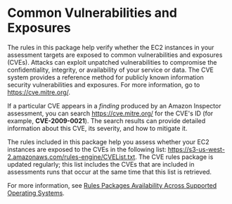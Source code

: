 # Common Vulnerabilities and Exposures<a name="inspector_cves"></a>

The rules in this package help verify whether the EC2 instances in your assessment targets are exposed to common vulnerabilities and exposures \(CVEs\)\. Attacks can exploit unpatched vulnerabilities to compromise the confidentiality, integrity, or availability of your service or data\. The CVE system provides a reference method for publicly known information security vulnerabilities and exposures\. For more information, go to [ https://cve\.mitre\.org/](https://cve.mitre.org/)\. 

If a particular CVE appears in a *finding* produced by an Amazon Inspector assessment, you can search [https://cve\.mitre\.org/](https://cve.mitre.org/) for the CVE's ID \(for example, **CVE\-2009\-0021**\)\. The search results can provide detailed information about this CVE, its severity, and how to mitigate it\.

The rules included in this package help you assess whether your EC2 instances are exposed to the CVEs in the following list: [https://s3\-us\-west\-2\.amazonaws\.com/rules\-engine/CVEList\.txt](https://s3-us-west-2.amazonaws.com/rules-engine/CVEList.txt)\. The CVE rules package is updated regularly; this list includes the CVEs that are included in assessments runs that occur at the same time that this list is retrieved\. 

For more information, see [Rules Packages Availability Across Supported Operating Systems](inspector_rule-packages_across_os.md)\.